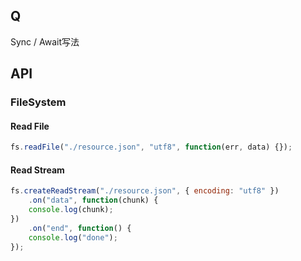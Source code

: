 ## Q

Sync / Await写法



## API



### FileSystem

#### Read File

```js
fs.readFile("./resource.json", "utf8", function(err, data) {});
```

#### Read Stream

```js
fs.createReadStream("./resource.json", { encoding: "utf8" })
    .on("data", function(chunk) {
    console.log(chunk);
})
    .on("end", function() {
    console.log("done");
});
```





 





















